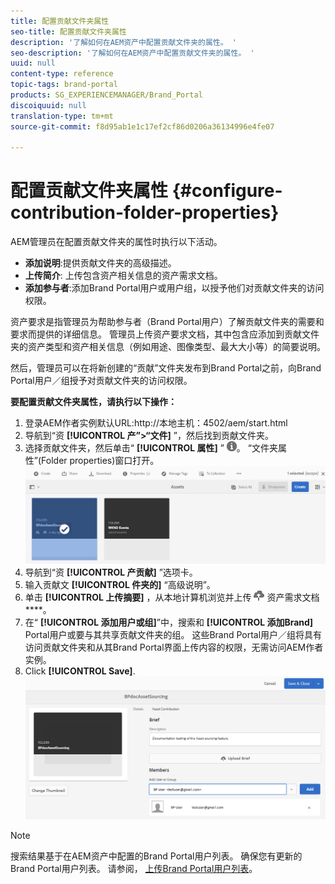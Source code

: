 ```yaml
---
title: 配置贡献文件夹属性
seo-title: 配置贡献文件夹属性
description: '了解如何在AEM资产中配置贡献文件夹的属性。 '
seo-description: '了解如何在AEM资产中配置贡献文件夹的属性。 '
uuid: null
content-type: reference
topic-tags: brand-portal
products: SG_EXPERIENCEMANAGER/Brand_Portal
discoiquuid: null
translation-type: tm+mt
source-git-commit: f8d95ab1e1c17ef2cf86d0206a36134996e4fe07

---
```



# 配置贡献文件夹属性 {#configure-contribution-folder-properties}

AEM管理员在配置贡献文件夹的属性时执行以下活动。

* **添加说明**:提供贡献文件夹的高级描述。
* **上传简介**: 上传包含资产相关信息的资产需求文档。
* **添加参与者**:添加Brand Portal用户或用户组，以授予他们对贡献文件夹的访问权限。

资产要求是指管理员为帮助参与者（Brand Portal用户）了解贡献文件夹的需要和要求而提供的详细信息。 管理员上传资产要求文档，其中包含应添加到贡献文件夹的资产类型和资产相关信息（例如用途、图像类型、最大大小等）的简要说明。

然后，管理员可以在将新创建的“贡献”文件夹发布到Brand Portal之前，向Brand Portal用户／组授予对贡献文件夹的访问权限。

**要配置贡献文件夹属性，请执行以下操作：**
1. 登录AEM作者实例默认URL:http://本地主机：4502/aem/start.html
1. 导航到“资 **[!UICONTROL 产”&gt;“文件]** ”，然后找到贡献文件夹。
1. 选择贡献文件夹，然后单击“ **[!UICONTROL 属性]** ” ![](assets/properties.png)。 “文件夹属性”(Folder properties)窗口打开。
   ![](assets/contribution-folder-property1.png)
1. 导航到“资 **[!UICONTROL 产贡献]** ”选项卡。
1. 输入贡献文 **[!UICONTROL 件夹的]** “高级说明”。
1. 单击 **[!UICONTROL 上传摘要]** ，从本地计算机浏览并上传 ![](assets/upload.png) 资产需求文档 ****。
1. 在“ **[!UICONTROL 添加用户或组]**”中，搜索和 **[!UICONTROL 添加Brand]** Portal用户或要与其共享贡献文件夹的组。
这些Brand Portal用户／组将具有访问贡献文件夹和从其Brand Portal界面上传内容的权限，无需访问AEM作者实例。
1. Click **[!UICONTROL Save]**.
   ![](assets/contribution-folder-property2.png)

>[!NOTE]
>
>搜索结果基于在AEM资产中配置的Brand Portal用户列表。 确保您有更新的Brand Portal用户列表。 请参阅， [上传Brand Portal用户列表](brand-portal-configure-asset-sourcing.md)。